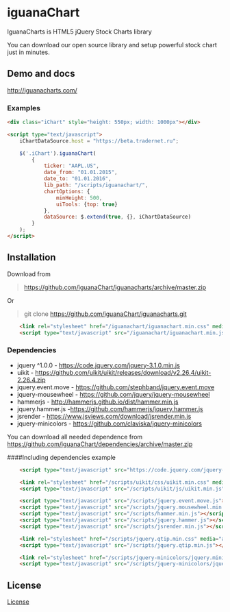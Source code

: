 # iguanaChart
IguanaCharts is HTML5 jQuery Stock Charts library

You can download our open source library and setup powerful stock chart just in minutes.

## Demo and docs

http://iguanacharts.com/

### Examples

```html
<div class="iChart" style="height: 550px; width: 1000px"></div>

<script type="text/javascript">
    iChartDataSource.host = "https://beta.tradernet.ru";

    $('.iChart').iguanaChart(
        {
            ticker: "AAPL.US",
            date_from: "01.01.2015",
            date_to: "01.01.2016",
            lib_path: "/scripts/iguanachart/",
            chartOptions: {
                minHeight: 500,
                uiTools: {top: true}
            },
            dataSource: $.extend(true, {}, iChartDataSource)
        }
    );
</script>
```

## Installation

Download from 

> https://github.com/iguanaChart/iguanacharts/archive/master.zip

Or  

> git clone https://github.com/iguanaChart/iguanacharts.git

 
```html
    <link rel="stylesheet" href="/iguanachart/iguanachart.min.css" media="all">
    <script type="text/javascript" src="/iguanachart/iguanachart.min.js"></script>
```

### Dependencies

- jquery ^1.0.0 -
https://code.jquery.com/jquery-3.1.0.min.js
- uikit -
https://github.com/uikit/uikit/releases/download/v2.26.4/uikit-2.26.4.zip
- jquery.event.move - https://github.com/stephband/jquery.event.move
- jquery-mousewheel - https://github.com/jquery/jquery-mousewheel
- hammerjs - http://hammerjs.github.io/dist/hammer.min.js
- jquery.hammer.js -https://github.com/hammerjs/jquery.hammer.js
- jsrender - https://www.jsviews.com/download/jsrender.min.js
- jquery-minicolors - https://github.com/claviska/jquery-minicolors


You can download all needed dependence from https://github.com/iguanaChart/dependencies/archive/master.zip

####Including dependencies example

```html
    <script type="text/javascript" src="https://code.jquery.com/jquery-1.12.4.min.js"></script>

    <link rel="stylesheet" href="/scripts/uikit/css/uikit.min.css" media="all">
    <script type="text/javascript" src="/scripts/uikit/js/uikit.min.js"></script>

    <script type="text/javascript" src="/scripts/jquery.event.move.js"></script>
    <script type="text/javascript" src="/scripts/jquery.mousewheel.min.js"></script>
    <script type="text/javascript" src="/scripts/hammer.min.js"></script>
    <script type="text/javascript" src="/scripts/jquery.hammer.js"></script>
    <script type="text/javascript" src="/scripts/jsrender.min.js"></script>

    <link rel="stylesheet" href="/scripts/jquery.qtip.min.css" media="all">
    <script type="text/javascript" src="/scripts/jquery.qtip.min.js"></script>

    <link rel="stylesheet" href="/scripts/jquery-minicolors/jquery.minicolors.css" media="all">
    <script type="text/javascript" src="/scripts/jquery-minicolors/jquery.minicolors.min.js"></script>

```


## License

<a href ="./LICENSE">License</a>